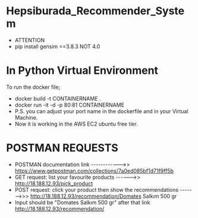 # Hepsiburada_Recommender_System
- ATTENTION
- pip install gensim ==3.8.3 NOT 4.0



# In Python Virtual Environment
  To run the docker file;

-  docker build -t CONTAINERNAME .
-  docker run -it -d -p 80:81 CONTAINERNAME
- P.S. you can adjust your port name in the dockerfile and in your Virtual Machine.
- Now it is working in the AWS EC2 ubuntu free tier.

# POSTMAN REQUESTS
- POSTMAN documentation link ------------>> https://www.getpostman.com/collections/7a0ed085bf1d71f9ff5b
- GET request:  list your favourite products ------>>  http://18.188.12.93/pick_product
- POST request: click your product then show the recommendations ------->>> http://18.188.12.93/recommendation/Domates Salkım 500 gr
- Input should be "Domates Salkım 500 gr" after that link http://18.188.12.93/recommendation/
